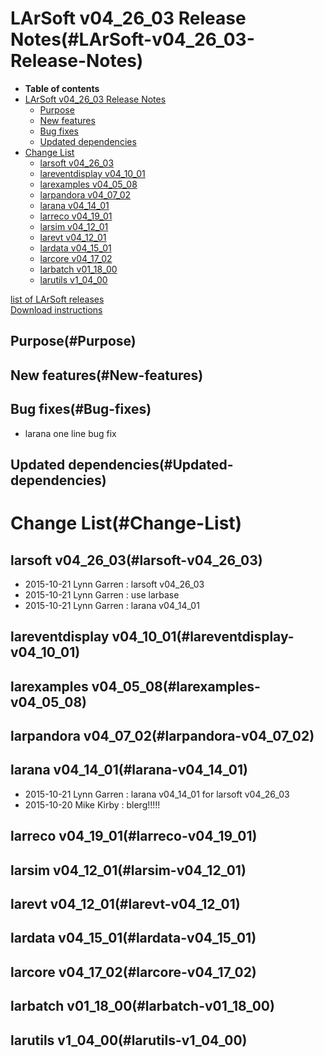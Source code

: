 LArSoft v04\_26\_03 Release Notes(#LArSoft-v04_26_03-Release-Notes)
======================================================================

-   **Table of contents**
-   [LArSoft v04\_26\_03 Release Notes](#LArSoft-v04_26_03-Release-Notes)
    -   [Purpose](#Purpose)
    -   [New features](#New-features)
    -   [Bug fixes](#Bug-fixes)
    -   [Updated dependencies](#Updated-dependencies)
-   [Change List](#Change-List)
    -   [larsoft v04\_26\_03](#larsoft-v04_26_03)
    -   [lareventdisplay v04\_10\_01](#lareventdisplay-v04_10_01)
    -   [larexamples v04\_05\_08](#larexamples-v04_05_08)
    -   [larpandora v04\_07\_02](#larpandora-v04_07_02)
    -   [larana v04\_14\_01](#larana-v04_14_01)
    -   [larreco v04\_19\_01](#larreco-v04_19_01)
    -   [larsim v04\_12\_01](#larsim-v04_12_01)
    -   [larevt v04\_12\_01](#larevt-v04_12_01)
    -   [lardata v04\_15\_01](#lardata-v04_15_01)
    -   [larcore v04\_17\_02](#larcore-v04_17_02)
    -   [larbatch v01\_18\_00](#larbatch-v01_18_00)
    -   [larutils v1\_04\_00](#larutils-v1_04_00)

[list of LArSoft releases](LArSoft_release_list)\
[Download instructions](http://scisoft.fnal.gov/scisoft/bundles/larsoft/v04_26_03/larsoft-v04_26_03.html)

Purpose(#Purpose)
--------------------

New features(#New-features)
------------------------------

Bug fixes(#Bug-fixes)
------------------------

-   larana one line bug fix

Updated dependencies(#Updated-dependencies)
----------------------------------------------

Change List(#Change-List)
============================

larsoft v04\_26\_03(#larsoft-v04_26_03)
------------------------------------------

-   2015-10-21 Lynn Garren : larsoft v04\_26\_03
-   2015-10-21 Lynn Garren : use larbase
-   2015-10-21 Lynn Garren : larana v04\_14\_01

lareventdisplay v04\_10\_01(#lareventdisplay-v04_10_01)
----------------------------------------------------------

larexamples v04\_05\_08(#larexamples-v04_05_08)
--------------------------------------------------

larpandora v04\_07\_02(#larpandora-v04_07_02)
------------------------------------------------

larana v04\_14\_01(#larana-v04_14_01)
----------------------------------------

-   2015-10-21 Lynn Garren : larana v04\_14\_01 for larsoft v04\_26\_03
-   2015-10-20 Mike Kirby : blerg!!!!!

larreco v04\_19\_01(#larreco-v04_19_01)
------------------------------------------

larsim v04\_12\_01(#larsim-v04_12_01)
----------------------------------------

larevt v04\_12\_01(#larevt-v04_12_01)
----------------------------------------

lardata v04\_15\_01(#lardata-v04_15_01)
------------------------------------------

larcore v04\_17\_02(#larcore-v04_17_02)
------------------------------------------

larbatch v01\_18\_00(#larbatch-v01_18_00)
--------------------------------------------

larutils v1\_04\_00(#larutils-v1_04_00)
------------------------------------------
